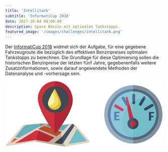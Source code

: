 ```yaml
---
title: 'Intellitank'
subtitle: 'InformatiCup 2018'
date: 2017-10-04 00:00:00
description: Spare Benzin mit optimalen Tankstopps.
featured_image: '/images/challenges/intellitank.png'
---
```


Der [InformatiCup 2018](https://github.com/informatiCup/informatiCup2018) widmet sich der Aufgabe, für eine gegebene Fahrzeugroute die bezüglich des effektiven Benzinpreises optimalen Tankstopps zu berechnen. Die Grundlage für diese Optimierung sollen die historischen Benzinpreise der letzten fünf Jahre, gegebenenfalls weitere Zusatzinformationen, sowie darauf angewendete Methoden der Datenanalyse und -vorhersage sein.

<div class="gallery" data-columns="1">
	<img src="/images/challenges/intellitank.png">
</div>
